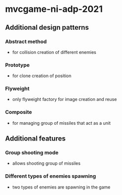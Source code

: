 # mvcgame-ni-adp-2021

## Additional design patterns
### Abstract method
- for collision creation of different enemies

### Prototype
- for clone creation of position

### Flyweight
- only flyweight factory for image creation and reuse

### Composite
- for managing group of missiles that act as a unit


## Additional features

### Group shooting mode
- allows shooting group of missiles

### Different types of enemies spawning
- two types of enemies are spawning in the game

